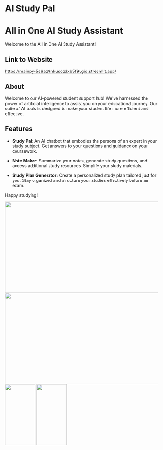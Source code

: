 # AI Study Pal

# All in One AI Study Assistant

Welcome to the All in One AI Study Assistant!

## Link to Website
https://mainpy-5s6az9nkusczdxb5f9vgio.streamlit.app/ 

## About

Welcome to our AI-powered student support hub! We've harnessed the power of artificial intelligence to assist you on your educational journey. Our suite of AI tools is designed to make your student life more efficient and effective.

## Features

- **Study Pal:** An AI chatbot that embodies the persona of an expert in your study subject. Get answers to your questions and guidance on your coursework.

- **Note Maker:** Summarize your notes, generate study questions, and access additional study resources. Simplify your study materials.

- **Study Plan Generator:** Create a personalized study plan tailored just for you. Stay organized and structure your studies effectively before an exam.

Happy studying!

<img src='https://github.com/AmmarAlzureiqi/AI-Study-Pal/assets/100096699/ec6aad00-190b-4616-b94d-67be5655ea3c' width='600' height='300'>
<img src='https://github.com/AmmarAlzureiqi/AI-Study-Pal/assets/100096699/7f30db6e-6769-4871-b7cb-0f6d431c0763' width='600' height='300'>
<img src='' width='100' height='200'>
<img src='' width='100' height='200'>




